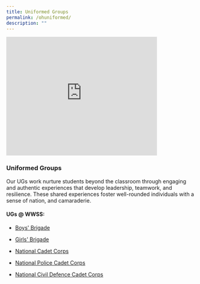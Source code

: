 ```yaml
---
title: Uniformed Groups
permalink: /ohuniformed/
description: ""
---
```

<iframe allowfullscreen="" allow="accelerometer; autoplay; clipboard-write; encrypted-media; gyroscope; picture-in-picture; web-share" frameborder="0" title="YouTube video player" src="https://www.youtube.com/embed/-FvllXxSYGw?si=MoAmtXejsqHDfnLa" height="315" width="400"></iframe>

### Uniformed Groups 

Our UGs work nurture students beyond the classroom through engaging and authentic experiences that develop leadership, teamwork, and resilience. These shared experiences foster well-rounded individuals with a sense of nation, and camaraderie.

#### UGs @ WWSS:

*   [Boys' Brigade](/cca/uniformed-groups/boys-brigade/)
    
*   [Girls' Brigade](/cca/uniformed-groups/girls-brigade/)
    
*   [National Cadet Corps](/cca/uniformed-groups/national-cadet-corp/)
    
*   [National Police Cadet Corps](/cca/uniformed-groups/national-police-cadet-corps/)
    
*   [National Civil Defence Cadet Corps](/cca/uniformed-groups/national-civil-defence-cadet-corps/)